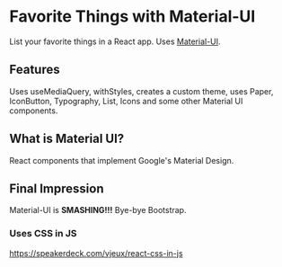 # Favorite Things with Material-UI

List your favorite things in a React app.  Uses [Material-UI](https://github.com/mui-org/material-ui).

## Features
Uses useMediaQuery, withStyles, creates a custom theme, uses Paper, IconButton, Typography, List, Icons and some other Material UI components.

## What is Material UI?
React components that implement Google's Material Design.

## Final Impression
Material-UI is __**SMASHING!!!**__ Bye-bye Bootstrap.

### Uses CSS in JS
https://speakerdeck.com/vjeux/react-css-in-js
